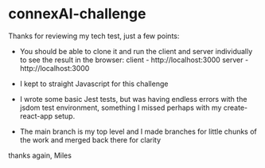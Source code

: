 # connexAI-challenge

Thanks for reviewing my tech test, just a few points:

- You should be able to clone it and run the client and server individually to see the result in the browser:
    client - http://localhost:3000
    server - http://localhost:3000

- I kept to straight Javascript for this challenge
- I wrote some basic Jest tests, but was having endless errors with the jsdom test environment, something I missed perhaps with my create-react-app setup.
- The main branch is my top level and I made branches for little chunks of the work and merged back there for clarity

thanks again,
Miles
